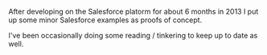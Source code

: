 After developing on the Salesforce platorm for about 6 months in 2013 I put up some minor Salesforce examples as proofs of concept.

I've been occasionally doing some reading / tinkering to keep up to date as well.
